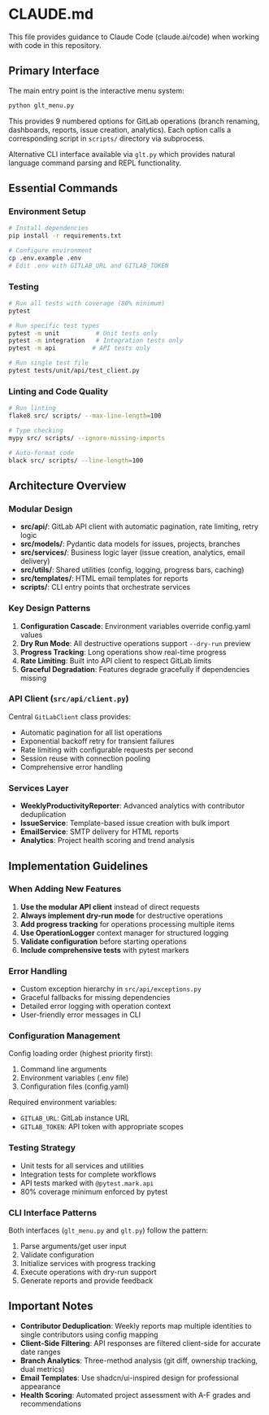 # CLAUDE.md

This file provides guidance to Claude Code (claude.ai/code) when working with code in this repository.

## Primary Interface

The main entry point is the interactive menu system:
```bash
python glt_menu.py
```

This provides 9 numbered options for GitLab operations (branch renaming, dashboards, reports, issue creation, analytics). Each option calls a corresponding script in `scripts/` directory via subprocess.

Alternative CLI interface available via `glt.py` which provides natural language command parsing and REPL functionality.

## Essential Commands

### Environment Setup
```bash
# Install dependencies
pip install -r requirements.txt

# Configure environment
cp .env.example .env
# Edit .env with GITLAB_URL and GITLAB_TOKEN
```

### Testing
```bash
# Run all tests with coverage (80% minimum)
pytest

# Run specific test types
pytest -m unit          # Unit tests only
pytest -m integration   # Integration tests only
pytest -m api          # API tests only

# Run single test file
pytest tests/unit/api/test_client.py
```

### Linting and Code Quality
```bash
# Run linting
flake8 src/ scripts/ --max-line-length=100

# Type checking
mypy src/ scripts/ --ignore-missing-imports

# Auto-format code
black src/ scripts/ --line-length=100
```

## Architecture Overview

### Modular Design
- **src/api/**: GitLab API client with automatic pagination, rate limiting, retry logic
- **src/models/**: Pydantic data models for issues, projects, branches
- **src/services/**: Business logic layer (issue creation, analytics, email delivery)
- **src/utils/**: Shared utilities (config, logging, progress bars, caching)
- **src/templates/**: HTML email templates for reports
- **scripts/**: CLI entry points that orchestrate services

### Key Design Patterns
1. **Configuration Cascade**: Environment variables override config.yaml values
2. **Dry Run Mode**: All destructive operations support `--dry-run` preview
3. **Progress Tracking**: Long operations show real-time progress
4. **Rate Limiting**: Built into API client to respect GitLab limits
5. **Graceful Degradation**: Features degrade gracefully if dependencies missing

### API Client (`src/api/client.py`)
Central `GitLabClient` class provides:
- Automatic pagination for all list operations
- Exponential backoff retry for transient failures
- Rate limiting with configurable requests per second
- Session reuse with connection pooling
- Comprehensive error handling

### Services Layer
- **WeeklyProductivityReporter**: Advanced analytics with contributor deduplication
- **IssueService**: Template-based issue creation with bulk import
- **EmailService**: SMTP delivery for HTML reports
- **Analytics**: Project health scoring and trend analysis

## Implementation Guidelines

### When Adding New Features
1. **Use the modular API client** instead of direct requests
2. **Always implement dry-run mode** for destructive operations
3. **Add progress tracking** for operations processing multiple items
4. **Use OperationLogger** context manager for structured logging
5. **Validate configuration** before starting operations
6. **Include comprehensive tests** with pytest markers

### Error Handling
- Custom exception hierarchy in `src/api/exceptions.py`
- Graceful fallbacks for missing dependencies
- Detailed error logging with operation context
- User-friendly error messages in CLI

### Configuration Management
Config loading order (highest priority first):
1. Command line arguments
2. Environment variables (.env file)
3. Configuration files (config.yaml)

Required environment variables:
- `GITLAB_URL`: GitLab instance URL
- `GITLAB_TOKEN`: API token with appropriate scopes

### Testing Strategy
- Unit tests for all services and utilities
- Integration tests for complete workflows
- API tests marked with `@pytest.mark.api`
- 80% coverage minimum enforced by pytest

### CLI Interface Patterns
Both interfaces (`glt_menu.py` and `glt.py`) follow the pattern:
1. Parse arguments/get user input
2. Validate configuration
3. Initialize services with progress tracking
4. Execute operations with dry-run support
5. Generate reports and provide feedback

## Important Notes

- **Contributor Deduplication**: Weekly reports map multiple identities to single contributors using config mapping
- **Client-Side Filtering**: API responses are filtered client-side for accurate date ranges
- **Branch Analytics**: Three-method analysis (git diff, ownership tracking, dual metrics)
- **Email Templates**: Use shadcn/ui-inspired design for professional appearance
- **Health Scoring**: Automated project assessment with A-F grades and recommendations